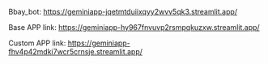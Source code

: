 Bbay_bot: https://geminiapp-jqetmtduiixqyy2wvv5qk3.streamlit.app/


Base APP link: https://geminiapp-hy967fnvuvp2rsmpqkuzxw.streamlit.app/


Custom APP link: https://geminiapp-fhv4p42mdki7wcr5crnsje.streamlit.app/
